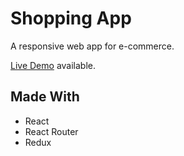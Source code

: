 # Shopping App
A responsive web app for e-commerce.

[Live Demo](https://kan110.github.io/shop) available.

## Made With
- React
- React Router
- Redux